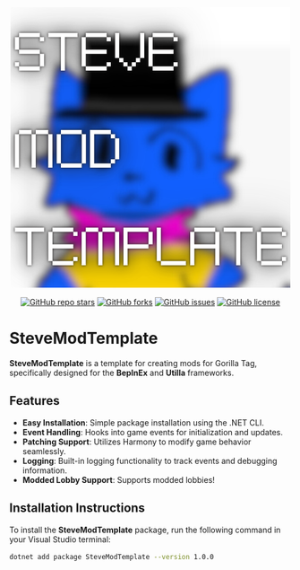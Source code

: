 <p align="center">
  <a href="#"><img src="https://github.com/SteveTheAnimator/SteveModTemplate/blob/main/STEV.png" width="500"></a>
</p>

<p align="center">
  <a href="https://github.com/SteveTheAnimator/SteveModTemplate"><img alt="GitHub repo stars" src="https://img.shields.io/github/stars/SteveTheAnimator/SteveModTemplate?style=for-the-badge"></a>
  <a href="https://github.com/SteveTheAnimator/SteveModTemplate"><img alt="GitHub forks" src="https://img.shields.io/github/forks/SteveTheAnimator/SteveModTemplate?style=for-the-badge"></a>
  <a href="https://github.com/SteveTheAnimator/SteveModTemplate"><img alt="GitHub issues" src="https://img.shields.io/github/issues/SteveTheAnimator/SteveModTemplate?style=for-the-badge"></a>
  <a href="https://github.com/SteveTheAnimator/SteveModTemplate"><img alt="GitHub license" src="https://img.shields.io/github/license/SteveTheAnimator/SteveModTemplate?style=for-the-badge"></a>
</p>

# SteveModTemplate

**SteveModTemplate** is a template for creating mods for Gorilla Tag, specifically designed for the **BepInEx** and **Utilla** frameworks.

## Features

- **Easy Installation**: Simple package installation using the .NET CLI.
- **Event Handling**: Hooks into game events for initialization and updates.
- **Patching Support**: Utilizes Harmony to modify game behavior seamlessly.
- **Logging**: Built-in logging functionality to track events and debugging information.
- **Modded Lobby Support**: Supports modded lobbies!

## Installation Instructions

To install the **SteveModTemplate** package, run the following command in your Visual Studio terminal:

```bash
dotnet add package SteveModTemplate --version 1.0.0
